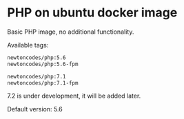 # PHP on ubuntu docker image

Basic PHP image, no additional functionality. 

Available tags: 

```bash
newtoncodes/php:5.6
newtoncodes/php:5.6-fpm

newtoncodes/php:7.1
newtoncodes/php:7.1-fpm
```

7.2 is under development, it will be added later.

Default version: 5.6